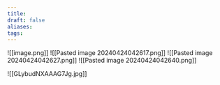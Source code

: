 ```yaml
---
title: 
draft: false
aliases: 
tags:
---
```

![[image.png]]
![[Pasted image 20240424042617.png]]
![[Pasted image 20240424042627.png]]
![[Pasted image 20240424042640.png]]

![[GLybudNXAAAG7Jg.jpg]]